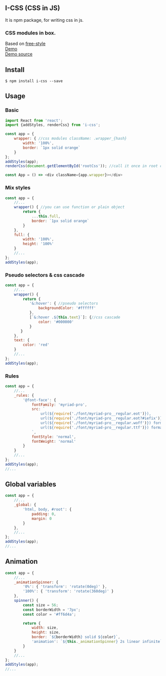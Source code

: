 ## I-CSS (CSS in JS)
It is npm package, for writing css in js.

### CSS modules in box.
Based on [free-style](https://github.com/blakeembrey/free-style)
<br />[Demo](https://irom-io.github.io/i-css/)
<br />[Demo source](https://github.com/irom-io/i-css/blob/master/src/examples/simple/app.js)

## Install

```
$ npm install i-css --save
```

## Usage

### Basic
```javascript
import React from 'react';
import {addStyles, renderCss} from 'i-css';

const app = {
    wrapper: { //css modules className: .wrapper_{hash}
        width: '100%',
        border: `1px solid orange`
    }
};
addStyles(app);
renderCss(document.getElementById('rootCss')); //call it once in root component

const App = () => <div className={app.wrapper}></div>
```

### Mix styles
```javascript
const app = {
    //...
    wrapper() { //you can use function or plain object
        return {
            ...this.full,
            border: `1px solid orange`
        }
    },
    full: {
        width: '100%',
        height: '100%'
    }
    //...
};
addStyles(app);
```

### Pseudo selectors & css cascade
```javascript
const app = {
    //...
    wrapper() {
        return {
           '&:hover': { //pseudo selectors
               backgroundColor: '#ffffff'
           },
           [`&:hover .${this.text}`]: {//css cascade
               color: '#000000'
           }
       }
    },
    text: {
        color: 'red'
    }
    //...
};
addStyles(app);
```

### Rules
```javascript
const app = {
    //...
    _rules: {
        '@font-face': {
            fontFamily: 'myriad-pro',
            src: `
                url(${require('./font/myriad-pro__regular.eot')}), 
                url(${require('./font/myriad-pro__regular.eot?#iefix')}) format('embedded-opentype'),
                url(${require('./font/myriad-pro__regular.woff')}) format('woff'),
                url(${require('./font/myriad-pro__regular.ttf')}) format('truetype')
            `,
            fontStyle: 'normal',
            fontWeight: 'normal'
        }
    }
    //...
};
addStyles(app);
//...
```

## Global variables
```javascript
const app = {
    //...
    _global: {
        'html, body, #root': {
            padding: 0,
            margin: 0
        }
    },
    //...
};
addStyles(app);
//...
```

## Animation
```javascript
const app = {
    //...
    _animationSpinner: {
        '0%': { 'transform': 'rotate(0deg)' },
        '100%': { 'transform': 'rotate(360deg)' }
    },
    spinner() {
        const size = 56;
        const borderWidth = '7px';
        const color = '#ff6d4a';

        return {
            width: size,
            height: size,
            border: `${borderWidth} solid ${color}`,
            'animation': `${this._animationSpinner} 2s linear infinite`
        }
    }
    //...
};
addStyles(app);
//...
```